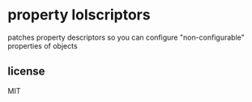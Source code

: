# property lolscriptors

patches property descriptors so you can configure "non-configurable" properties of objects

## license
MIT

